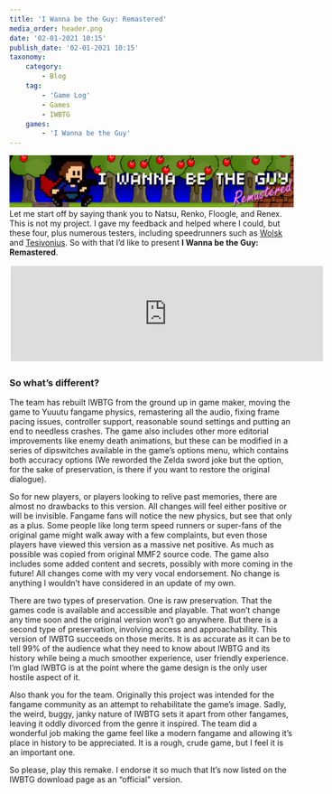 ```yaml
---
title: 'I Wanna be the Guy: Remastered'
media_order: header.png
date: '02-01-2021 10:15'
publish_date: '02-01-2021 10:15'
taxonomy:
    category:
        - Blog
    tag:
        - 'Game Log'
        - Games
        - IWBTG
    games:
        - 'I Wanna be the Guy'
---
```


![header](header.png "header")
Let me start off by saying thank you to Natsu, Renko, Floogle, and Renex. This is not my project. I gave my feedback and helped where I could, but these four, plus numerous testers, including speedrunners such as [Wolsk](https://www.twitch.tv/wolsk) and [Tesivonius](https://www.twitch.tv/tesivonius). So with that I’d like to present **I Wanna be the Guy: Remastered**.

<center><iframe loading="lazy" style="border: 2px solid white;" src="https://itch.io/embed/871394?linkback=true&amp;border_width=0&amp;bg_color=444477&amp;fg_color=eeeeee&amp;link_color=951010&amp;border_color=363636" width="554" height="169"></iframe></center>

### So what’s different?

The team has rebuilt IWBTG from the ground up in game maker, moving the game to Yuuutu fangame physics, remastering all the audio, fixing frame pacing issues, controller support, reasonable sound settings and putting an end to needless crashes. The game also includes other more editorial improvements like enemy death animations, but these can be modified in a series of dipswitches available in the game’s options menu, which contains both accuracy options (We reworded the Zelda sword joke but the option, for the sake of preservation, is there if you want to restore the original dialogue).

So for new players, or players looking to relive past memories, there are almost no drawbacks to this version. All changes will feel either positive or will be invisible. Fangame fans will notice the new physics, but see that only as a plus. Some people like long term speed runners or super-fans of the original game might walk away with a few complaints, but even those players have viewed this version as a massive net positive. As much as possible was copied from original MMF2 source code. The game also includes some added content and secrets, possibly with more coming in the future! All changes come with my very vocal endorsement. No change is anything I wouldn’t have considered in an update of my own.  
  
There are two types of preservation. One is raw preservation. That the games code is available and accessible and playable. That won’t change any time soon and the original version won’t go anywhere. But there is a second type of preservation, involving access and approachability. This version of IWBTG succeeds on those merits. It is as accurate as it can be to tell 99% of the audience what they need to know about IWBTG and its history while being a much smoother experience, user friendly experience. I’m glad IWBTG is at the point where the game design is the only user hostile aspect of it.

Also thank you for the team. Originally this project was intended for the fangame community as an attempt to rehabilitate the game’s image. Sadly, the weird, buggy, janky nature of IWBTG sets it apart from other fangames, leaving it oddly divorced from the genre it inspired. The team did a wonderful job making the game feel like a modern fangame and allowing it’s place in history to be appreciated. It is a rough, crude game, but I feel it is an important one.  
  
So please, play this remake. I endorse it so much that It’s now listed on the IWBTG download page as an “official” version.